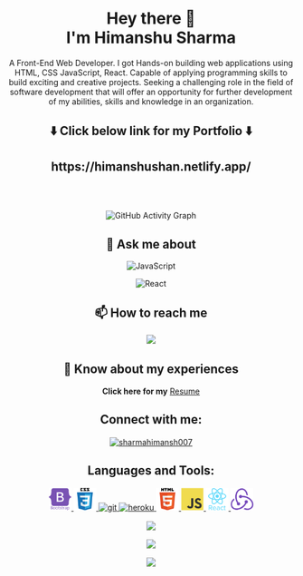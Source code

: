<h1 align="center">Hey there 👋</br>  I'm Himanshu Sharma</h1>
<p align="center">
A Front-End Web Developer. I got Hands-on building web applications using HTML, CSS JavaScript, React. Capable of applying programming skills to build exciting and creative projects. Seeking a challenging role in the field of software development that will offer an opportunity for further development of my abilities, skills and knowledge in an organization.</p>
<div align="center">
<!--    <img src="https://i.ibb.co/GTFBJNV/MERN-2.png" width=700 /> -->
   <h2> ⬇️ Click below link for my Portfolio ⬇️ </h2> <h2>https://himanshushan.netlify.app/</h2>
   <br><br>
  
  ![GitHub Activity Graph](https://activity-graph.herokuapp.com/graph?username=sharmahimansh007&theme=dracula&hide_border=true)


<p align="center"> 
<h2 align="center"> 💬 Ask me about</h2>
   <div align="center">
 
![JavaScript](https://img.shields.io/badge/-JavaScript-%23F7DF1C?style=for-the-badge&logo=javascript&logoColor=000000&labelColor=%23F7DF1C&color=%23FFCE5A)
<!-- ![MongoDB](https://img.shields.io/badge/MongoDB-4EA94B?style=for-the-badge&logo=mongodb&logoColor=white) -->
<!-- ![Express.js](https://img.shields.io/badge/express.js-%23404d59.svg?style=for-the-badge&logo=express&logoColor=%2361DAFB) -->
![React](https://img.shields.io/badge/-React-61DAFB?style=for-the-badge&logo=react&logoColor=ffffff)
<!-- ![Nodejs](https://img.shields.io/badge/-Nodejs-339933?style=for-the-badge&logo=Node.js&logoColor=ffffff) -->



 </div>

<h2 align="center"> 📫 How to reach me </h2>
 <p align="center">
    <a target="_blank" href="mailto:sharmahimansh276@gmail.com"><img src="https://img.shields.io/badge/sharmahimansh276@gmail.com-D14836?style=for-the-badge&logo=gmail&logoColor=white"/></a>
  </p>

<h2 align="center"> 📄 Know about my experiences</h2>

   **Click here for my** [Resume](https://drive.google.com/drive/folders/1cmm9v1DG89tRGzTFdS0yclrVDUQa9SMv?usp=sharing) 
  
  

<h2 align="center">Connect with me:</h2>
<p align="center">

<a href="https://www.linkedin.com/in/himanshu-sharma-32b130231?lipi=urn%3Ali%3Apage%3Ad_flagship3_profile_view_base_contact_details%3Butu7cVSGQliOyncS87uYYg%3D%3D" target="blank">
  <img align="center" src="https://raw.githubusercontent.com/rahuldkjain/github-profile-readme-generator/master/src/images/icons/Social/linked-in-alt.svg" alt="sharmahimansh007" height="30" width="40" />
  </a>
</p>

<h2 align="center">Languages and Tools:</h2>
<p align="center">  <a href="https://getbootstrap.com" target="_blank" rel="noreferrer"> <img src="https://raw.githubusercontent.com/devicons/devicon/master/icons/bootstrap/bootstrap-plain-wordmark.svg" alt="bootstrap" width="40" height="40"/> </a> <a href="https://www.w3schools.com/css/" target="_blank" rel="noreferrer"> <img src="https://raw.githubusercontent.com/devicons/devicon/master/icons/css3/css3-original-wordmark.svg" alt="css3" width="40" height="40"/> </a> <a href="https://git-scm.com/" target="_blank" rel="noreferrer"> <img src="https://www.vectorlogo.zone/logos/git-scm/git-scm-icon.svg" alt="git" width="40" height="40"/> </a> <a href="https://heroku.com" target="_blank" rel="noreferrer"> <img src="https://www.vectorlogo.zone/logos/heroku/heroku-icon.svg" alt="heroku" width="40" height="40"/> </a> <a href="https://www.w3.org/html/" target="_blank" rel="noreferrer"> <img src="https://raw.githubusercontent.com/devicons/devicon/master/icons/html5/html5-original-wordmark.svg" alt="html5" width="40" height="40"/> </a> <a href="https://developer.mozilla.org/en-US/docs/Web/JavaScript" target="_blank" rel="noreferrer"> <img src="https://raw.githubusercontent.com/devicons/devicon/master/icons/javascript/javascript-original.svg" alt="javascript" width="40" height="40"/> </a> <a href="https://reactjs.org/" target="_blank" rel="noreferrer"> <img src="https://raw.githubusercontent.com/devicons/devicon/master/icons/react/react-original-wordmark.svg" alt="react" width="40" height="40"/> </a> <a href="https://redux.js.org" target="_blank" rel="noreferrer"> <img src="https://raw.githubusercontent.com/devicons/devicon/master/icons/redux/redux-original.svg" alt="redux" width="40" height="40"/> </a> </p> 

<p align="center">
  <img align="center" src="https://github-readme-stats.vercel.app/api/top-langs?username=sharmahimansh007&hide=c%23,powershell,Mathematica,Ruby,Objective-C,Objective-C%2b%2b,Cuda&title_color=61dafb&text_color=ffffff&icon_color=61dafb&bg_color=20232a&langs_count=8&layout=compact&border_color=61dafb&hide_border=true" width=500 /></p>
  
<p align="center">
<img align="center" src="https://github-readme-stats.vercel.app/api?username=sharmahimansh007&show_icons=true&theme=react&border_color=61dafb&hide_border=true" width=500/></p>
   


<p align="center">
<img align="center" src="https://github-readme-streak-stats.herokuapp.com/?user=sharmahimansh007&show_icons=true&theme=react&border_color=61dafb&hide_border=true" width=500/></p>
